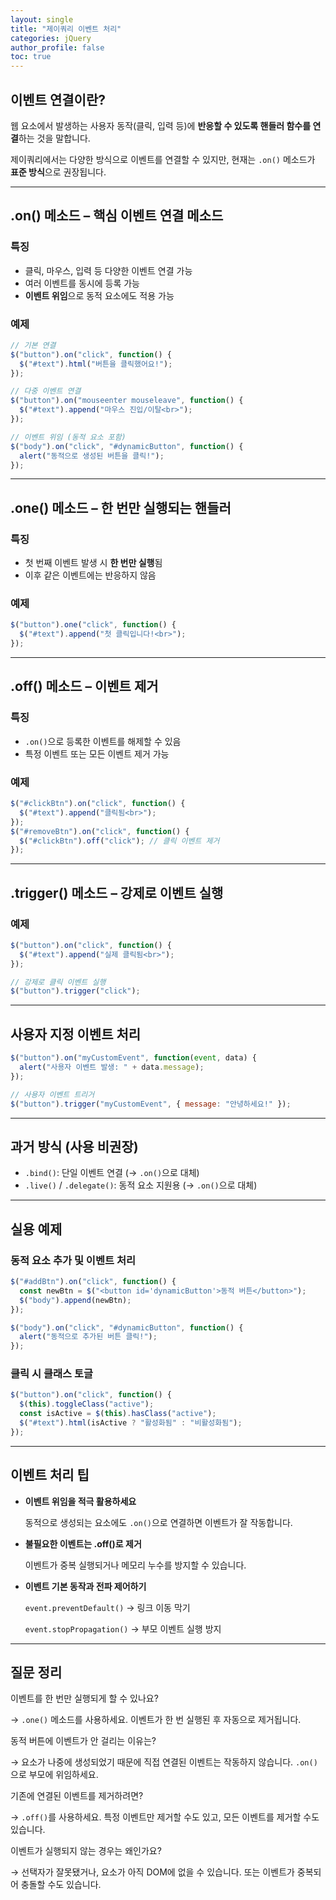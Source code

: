 ```yaml
---
layout: single
title: "제이쿼리 이벤트 처리"
categories: jQuery
author_profile: false
toc: true
---
```


## 이벤트 연결이란?

웹 요소에서 발생하는 사용자 동작(클릭, 입력 등)에 **반응할 수 있도록 핸들러 함수를 연결**하는 것을 말합니다.

제이쿼리에서는 다양한 방식으로 이벤트를 연결할 수 있지만, 현재는 `.on()` 메소드가 **표준 방식**으로 권장됩니다.

------

## .on() 메소드 – 핵심 이벤트 연결 메소드

### 특징

- 클릭, 마우스, 입력 등 다양한 이벤트 연결 가능
- 여러 이벤트를 동시에 등록 가능
- **이벤트 위임**으로 동적 요소에도 적용 가능

### 예제

```jsx
// 기본 연결
$("button").on("click", function() {
  $("#text").html("버튼을 클릭했어요!");
});

// 다중 이벤트 연결
$("button").on("mouseenter mouseleave", function() {
  $("#text").append("마우스 진입/이탈<br>");
});

// 이벤트 위임 (동적 요소 포함)
$("body").on("click", "#dynamicButton", function() {
  alert("동적으로 생성된 버튼을 클릭!");
});
```

------

## .one() 메소드 – 한 번만 실행되는 핸들러

### 특징

- 첫 번째 이벤트 발생 시 **한 번만 실행**됨
- 이후 같은 이벤트에는 반응하지 않음

### 예제

```jsx
$("button").one("click", function() {
  $("#text").append("첫 클릭입니다!<br>");
});
```

------

## .off() 메소드 – 이벤트 제거

### 특징

- `.on()`으로 등록한 이벤트를 해제할 수 있음
- 특정 이벤트 또는 모든 이벤트 제거 가능

### 예제

```jsx
$("#clickBtn").on("click", function() {
  $("#text").append("클릭됨<br>");
});
$("#removeBtn").on("click", function() {
  $("#clickBtn").off("click"); // 클릭 이벤트 제거
});
```

------

## .trigger() 메소드 – 강제로 이벤트 실행

### 예제

```jsx
$("button").on("click", function() {
  $("#text").append("실제 클릭됨<br>");
});

// 강제로 클릭 이벤트 실행
$("button").trigger("click");
```

------

## 사용자 지정 이벤트 처리

```jsx
$("button").on("myCustomEvent", function(event, data) {
  alert("사용자 이벤트 발생: " + data.message);
});

// 사용자 이벤트 트리거
$("button").trigger("myCustomEvent", { message: "안녕하세요!" });
```

------

## 과거 방식 (사용 비권장)

- `.bind()`: 단일 이벤트 연결 (→ `.on()`으로 대체)
- `.live()` / `.delegate()`: 동적 요소 지원용 (→ `.on()`으로 대체)

------

## 실용 예제

### 동적 요소 추가 및 이벤트 처리

```jsx
$("#addBtn").on("click", function() {
  const newBtn = $("<button id='dynamicButton'>동적 버튼</button>");
  $("body").append(newBtn);
});

$("body").on("click", "#dynamicButton", function() {
  alert("동적으로 추가된 버튼 클릭!");
});
```

### 클릭 시 클래스 토글

```jsx
$("button").on("click", function() {
  $(this).toggleClass("active");
  const isActive = $(this).hasClass("active");
  $("#text").html(isActive ? "활성화됨" : "비활성화됨");
});
```

------

## 이벤트 처리 팁

- **이벤트 위임을 적극 활용하세요**

  동적으로 생성되는 요소에도 `.on()`으로 연결하면 이벤트가 잘 작동합니다.

- **불필요한 이벤트는 .off()로 제거**

  이벤트가 중복 실행되거나 메모리 누수를 방지할 수 있습니다.

- **이벤트 기본 동작과 전파 제어하기**

  `event.preventDefault()` → 링크 이동 막기

  `event.stopPropagation()` → 부모 이벤트 실행 방지

------

## 질문 정리

이벤트를 한 번만 실행되게 할 수 있나요?

→ `.one()` 메소드를 사용하세요. 이벤트가 한 번 실행된 후 자동으로 제거됩니다.

동적 버튼에 이벤트가 안 걸리는 이유는?

→ 요소가 나중에 생성되었기 때문에 직접 연결된 이벤트는 작동하지 않습니다. `.on()`으로 부모에 위임하세요.

기존에 연결된 이벤트를 제거하려면?

→ `.off()`를 사용하세요. 특정 이벤트만 제거할 수도 있고, 모든 이벤트를 제거할 수도 있습니다.

이벤트가 실행되지 않는 경우는 왜인가요?

→ 선택자가 잘못됐거나, 요소가 아직 DOM에 없을 수 있습니다. 또는 이벤트가 중복되어 충돌할 수도 있습니다.
